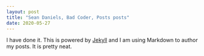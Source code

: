 ```yaml
---
layout: post
title: "Sean Daniels, Bad Coder, Posts posts"
date: 2020-05-27
---
```


I have done it. This is powered by [Jekyll](http://jeyllrb.com) and I am using
Markdown to author my posts. It is pretty neat.

